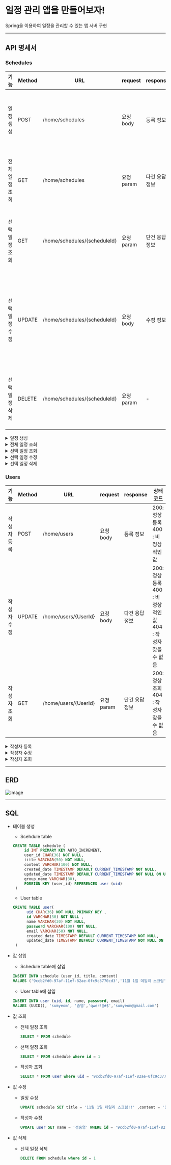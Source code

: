 # 일정 관리 앱을 만들어보자!

Spring을 이용하여 일정을 관리할 수 있는 앱 서버 구현

---

## API 명세서

### Schedules

| 기능           | Method | URL                          | request    | response       | 상태 코드                                                    |
| -------------- | ------ | ---------------------------- | ---------- | -------------- | ------------------------------------------------------------ |
| 일정 생성      | POST   | /home/schedules              | 요청 body  | 등록 정보      | 200: 정상 등록 <br> 400 : 비정상적인 값                      |
| 전체 일정 조회 | GET    | /home/schedules              | 요청 param | 다건 응답 정보 | 200: 정상 조회 <br> 404 : 일정 찾을 수 없음                  |
| 선택 일정 조회 | GET    | /home/schedules/{scheduleId} | 요청 param | 단건 응답 정보 | 200: 정상 조회 <br> 404 : 일정 찾을 수 없음                  |
| 선택 일정 수정 | UPDATE | /home/schedules/{scheduleId} | 요청 body  | 수정 정보      | 200: 정상 등록 <br> 400 : 비정상적인 값 <br> 404 : 일정 찾을 수 없음 |
| 선택 일정 삭제 | DELETE | /home/schedules/{scheduleId} | 요청 param | -              | 200: 정상 등록 <br> 404 : 일정 찾을 수 없음                  |

<details>
  <summary>일정 생성</summary>


- 상세 정보

  <table>
    <tr>
    	<td>Method</td>
      <td>URL</td>
    </tr>
    <tr>
    	<td>POST</td>
      <td>/home/schedules</td>
    </tr>
  </table>

- Request : POST /home/schedules

  ```json
  {
    "id" : "sumyeom",
    "name" : "숨염",
    "password" : "qwer!@#$",
    "title" : "11월 1일 데일리 스크럼",
    "content" : "1. Spring 강의 듣기 | 2. Lv.0 과제 완료",
    "group" : "Spring 프로젝트"
  }
  ```

  - Request Elements

    <table>
      <tr>
      	<td>파라미터</td>
        <td>타입</td>
        <td>필수 여부</td>
        <td>설명</td>
      </tr>
      <tr>
      	<td>id</td>
        <td>String</td>
        <td>필수</td>
        <td>작성자 id</td>
      </tr>
      <tr>
      	<td>name</td>
        <td>String</td>
        <td>필수</td>
        <td>작성자 이름</td>
      </tr>
      <tr>
      	<td>password</td>
        <td>String</td>
        <td>필수</td>
        <td>작성자 비밀번호</td>
      </tr>
      <tr>
        <td>title</td>
        <td>String</td>
        <td>필수</td>
        <td>일정 제목</td>
      </tr>
      <tr>
        <td>content</td>
        <td>String</td>
        <td>필수</td>
        <td>일정 내용</td>
      </tr>
      <tr>
        <td>group</td>
        <td>String</td>
        <td>옵션</td>
        <td>일정 그룹</td>
      </tr>


    </table>

- Response

  - 200 : 정상 등록

  ```plaintext
  HTTP/1.1 200 OK
  ```

  ```json
  {
    "scheduleId": 1
  }
  ```

  - 400 : 비정상적인 값

  ```plaintext
  HTTP/1.1 400 Bad Request
  ```

  ```json
  {
    "error" : "Invalid input data",
    "message" : "The 'title' field is requied."
  }
  ```

  - Response Elements

    <table>
      <tr>
      	<td>파라미터</td>
        <td>타입</td>
        <td>필수 여부</td>
        <td>설명</td>
      </tr>
      <tr>
      	<td>scheduleId</td>
        <td>Integer</td>
        <td>필수</td>
        <td>일정 id</td>
      </tr>
    </table>

    </details>



<details>
  <summary>전체 일정 조회</summary>


- 상세 정보

  <table>
    <tr>
    	<td>Method</td>
      <td>URL</td>
    </tr>
    <tr>
    	<td>GET</td>
      <td>/home/schedules</td>
    </tr>
  </table>

- Request : GET /home/schedules

  ```plaintext
  필요한 데이터는 Query parameter나 header로 전달
  ```

- Response

  - 200 : 정상 조회

  ```plaintext
  HTTP/1.1 200 OK
  ```

  ```json
  [{
    "scheduleId": 1,
    "userId" : "9ccb2fd0-97af-11ef-82ae-0fc9c3770cd3",
    "title" : "11월 1일 데일리 스크럼",
    "content" : "1. Spring 강의 듣기 | 2. Lv.0 과제 완료",
    "group" : "Spring 프로젝트",
    "createDate" : "2024-11-01 12:43:17",
    "updateDate" : "2024-11-01 13:13:17"
  },
  {
    "scheduleId": 2,
    "userId" : "9ccb2fd0-97af-11ef-82ae-0fc9c3770cd3",
    "title" : "카페가기",
    "content" : "스타벅스 프라푸치노 먹기",
    "group" : "여가 시간",
    "createDate" : "2024-11-01 09:43:17",
    "updateDate" : "2024-11-01 15:43:17"
  }]
  ```

  - 404 : 일정 찾을 수 없음

  ```plaintext
  HTTP/1.1 404 Not Found
  ```

  ```json
  {
    "error" : "Resource not found",
    "message" : "Schedule with id 1 not found."
  }
  ```

  - Response Elements

    <table>
      <tr>
        <td>파라미터</td>
        <td>타입</td>
        <td>필수 여부</td>
        <td>설명</td>
      </tr>
      <tr>
        <td>scheduleId</td>
        <td>Integer</td>
        <td>필수</td>
        <td>일정 id</td>
      </tr>
      <tr>
        <td>userId</td>
        <td>String</td>
        <td>필수</td>
        <td>작성자 uid</td>
      </tr>
      <tr>
        <td>title</td>
        <td>String</td>
        <td>필수</td>
        <td>일정 제목</td>
      </tr>
      <tr>
        <td>content</td>
        <td>String</td>
        <td>필수</td>
        <td>일정 내용</td>
      </tr>
      <tr>
        <td>group</td>
        <td>String</td>
        <td>옵션</td>
        <td>일정 그룹</td>
      </tr>
      <tr>
        <td>createDate</td>
        <td>String</td>
        <td>필수</td>
        <td>일정 등록 날짜 timestamp</td>
      </tr>
      <tr>
        <td>updateDate</td>
        <td>String</td>
        <td>필수</td>
        <td>일정 수정 날짜 timestamp</td>
      </tr>
    </table>

    </details>



<details>
  <summary>선택 일정 조회</summary>


- 상세 정보

  <table>
    <tr>
    	<td>Method</td>
      <td>URL</td>
    </tr>
    <tr>
    	<td>GET</td>
      <td>/home/schedules/{scheduleId}</td>
    </tr>
  </table>

- Request : GET /home/schedules/{scheduleId}

  ```plaintext
  필요한 데이터는 Query parameter나 header로 전달
  ```

- Response

  - 200 : 정상 조회

  ```plaintext
  HTTP/1.1 200 OK
  ```

  ```json
  {
    "scheduleId": 1,
    "userId" : "9ccb2fd0-97af-11ef-82ae-0fc9c3770cd3",
    "title" : "11월 1일 데일리 스크럼",
    "content" : "1. Spring 강의 듣기 | 2. Lv.0 과제 완료",
    "group" : "Spring 프로젝트",
    "createDate" : "2024-11-01 12:43:17",
    "updateDate" : "2024-11-01 13:13:17"
  }
  ```

  - 404 : 일정 찾을 수 없음

  ```plaintext
  HTTP/1.1 404 Not Found
  ```

  ```json
  {
    "error" : "Resource not found",
    "message" : "Schedule with id 1 not found."
  }
  ```

  - Response Elements

    <table>
      <tr>
        <td>파라미터</td>
        <td>타입</td>
        <td>필수 여부</td>
        <td>설명</td>
      </tr>
      <tr>
        <td>scheduleId</td>
        <td>Integer</td>
        <td>필수</td>
        <td>일정 id</td>
      </tr>
      <tr>
        <td>userId</td>
        <td>String</td>
        <td>필수</td>
        <td>작성자 uid</td>
      </tr>
      <tr>
        <td>title</td>
        <td>String</td>
        <td>필수</td>
        <td>일정 제목</td>
      </tr>
      <tr>
        <td>content</td>
        <td>String</td>
        <td>필수</td>
        <td>일정 내용</td>
      </tr>
      <tr>
        <td>group</td>
        <td>String</td>
        <td>옵션</td>
        <td>일정 그룹</td>
      </tr>
      <tr>
        <td>createDate</td>
        <td>String</td>
        <td>필수</td>
        <td>일정 등록 날짜 timestamp</td>
      </tr>
      <tr>
        <td>updateDate</td>
        <td>String</td>
        <td>필수</td>
        <td>일정 수정 날짜 timestamp</td>
      </tr>
    </table>

    </details>


<details>
  <summary>선택 일정 수정</summary>


- 상세 정보

  <table>
    <tr>
    	<td>Method</td>
      <td>URL</td>
    </tr>
    <tr>
    	<td>PUT</td>
      <td>/home/schedules/{scheduleId}</td>
    </tr>
  </table>

- Request : PUT /home/schedules/{scheduleId}

  ```json
  {
    "name" : "숨염",
    "password" : "qwer!@#$",
    "title" : "11월 1일 데일리 스크럼!",
    "content" : "1. Spring 강의 듣기 | 2. Lv.0 과제 완료 | 3. 코드 카타 진행하기",
    "group" : "Spring 프로젝트"
  }
  ```

  - Request Elements

    <table>
      <tr>
      	<td>파라미터</td>
        <td>타입</td>
        <td>필수 여부</td>
        <td>설명</td>
      </tr>
      <tr>
      	<td>name</td>
        <td>String</td>
        <td>필수</td>
        <td>작성자 이름</td>
      </tr>
      <tr>
      	<td>password</td>
        <td>String</td>
        <td>필수</td>
        <td>작성자 비밀번호</td>
      </tr>
      <tr>
        <td>title</td>
        <td>String</td>
        <td>필수</td>
        <td>일정 제목</td>
      </tr>
      <tr>
        <td>content</td>
        <td>String</td>
        <td>필수</td>
        <td>일정 내용</td>
      </tr>
      <tr>
        <td>group</td>
        <td>String</td>
        <td>옵션</td>
        <td>일정 그룹</td>
      </tr>


    </table>

- Response

  - 200 : 정상 수정

  ```plaintext
  HTTP/1.1 200 OK
  ```

  ```json
  {
    "scheduleId": 1
  }
  ```

  - 400 : 비정상적인 값

  ```plaintext
  HTTP/1.1 400 Bad Request
  ```

  ```json
  {
    "error" : "Invalid input data",
    "message" : "The 'title' field is requied."
  }
  ```

  - 404 : 일정 찾을 수 없음

  ```plaintext
  HTTP/1.1 404 Not Found
  ```

  ```json
  {
    "error" : "Resource not found",
    "message" : "Schedule with id 1 not found."
  }
  ```

  - Response Elements

    <table>
      <tr>
      	<td>파라미터</td>
        <td>타입</td>
        <td>필수 여부</td>
        <td>설명</td>
      </tr>
      <tr>
      	<td>scheduleId</td>
        <td>Integer</td>
        <td>필수</td>
        <td>일정 id</td>
      </tr>
    </table>

</details>

<details>
  <summary>선택 일정 삭제</summary>


- 상세 정보

 <table>
  <tr>
    <td>Method</td>
    <td>URL</td>
  </tr>
  <tr>
    <td>DELETE</td>
    <td>/home/schedules/{scheduleId}</td>
  </tr>
</table>


- Request : DELETE /home/schedules/{scheduleId}

  ```plaintext
  필요한 데이터는 Query parameter나 header로 전달
  ```

- Response

  - 200 : 정상 삭제

  ```plaintext
  HTTP/1.1 200 OK
  ```

  - 404 : 일정 찾을 수 없음

  ```plaintext
  HTTP/1.1 404 Not Found
  ```

  ```json
  {
    "error" : "Resource not found",
    "message" : "Schedule with id 1 not found."
  }
  ```

  </details>

### Users

| 기능        | Method | URL                  | request    | response       | 상태 코드                                                    |
| ----------- | ------ | -------------------- | ---------- | -------------- | ------------------------------------------------------------ |
| 작성자 등록 | POST   | /home/users          | 요청 body  | 등록 정보      | 200: 정상 등록 <br> 400 : 비정상적인 값                      |
| 작성자 수정 | UPDATE | /home/users/{UserId} | 요청 body  | 다건 응답 정보 | 200: 정상 등록 <br> 400 : 비정상적인 값 <br> 404 : 작성자 찾을 수 없음 |
| 작성자 조회 | GET    | /home/users/{UserId} | 요청 param | 단건 응답 정보 | 200: 정상 조회 <br> 404 : 작성자 찾을 수 없음                |


<details>
  <summary>작성자 등록</summary>


- 상세 정보

  <table>
    <tr>
    	<td>Method</td>
      <td>URL</td>
    </tr>
    <tr>
    	<td>POST</td>
      <td>/home/users</td>
    </tr>
  </table>

- Request : POST /home/users

  ```json
  {
    "id" : "sumyeom",
    "name" : "숨염",
    "password" : "qwer!@#$",
    "email" : "sumyeom@gmail.com"
  }
  ```

  - Request Elements

    <table>
      <tr>
      	<td>파라미터</td>
        <td>타입</td>
        <td>필수 여부</td>
        <td>설명</td>
      </tr>
      <tr>
      	<td>id</td>
        <td>String</td>
        <td>필수</td>
        <td>작성자 id</td>
      </tr>
      <tr>
        <td>name</td>
        <td>String</td>
        <td>필수</td>
        <td>작성자 이름</td>
      </tr>
      <tr>
        <td>password</td>
        <td>String</td>
        <td>필수</td>
        <td>작성자 비밀번호</td>
      </tr>
      <tr>
        <td>email</td>
        <td>String</td>
        <td>필수</td>
        <td>작성자 이메일</td>
      </tr>
    </table>

- Response

  - 200 : 정상 등록

  ```plaintext
  HTTP/1.1 200 OK
  ```

  ```json
  {
    "UserId": "9ccb2fd0-97af-11ef-82ae-0fc9c3770cd3"
  }
  ```

  - 400 : 비정상적인 값

  ```plaintext
  HTTP/1.1 400 Bad Request
  ```

  ```json
  {
    "error" : "Invalid input data",
    "message" : "The 'name' field is requied."
  }
  ```

  - Response Elements

    <table>
      <tr>
      	<td>파라미터</td>
        <td>타입</td>
        <td>필수 여부</td>
        <td>설명</td>
      </tr>
      <tr>
      	<td>userId</td>
        <td>String</td>
        <td>필수</td>
        <td>작성자 uid</td>
      </tr>
    </table>

    </details>

<details>
  <summary>작성자 수정</summary>


- 상세 정보

  <table>
    <tr>
      <td>Method</td>
      <td>URL</td>
    </tr>
    <tr>
      <td>PUT</td>
      <td>/home/users/{UserId}</td>
    </tr>
  </table>

- Request : PUT /home/users/{UserId}

  ```json
  {
    "name" : "점숨염",
    "email" : "sumyeom1234@gmail.com"
  }
  ```

  - Request Elements

    <table>
      <tr>
      	<td>파라미터</td>
        <td>타입</td>
        <td>필수 여부</td>
        <td>설명</td>
      </tr>
      <tr>
        <td>name</td>
        <td>String</td>
        <td>필수</td>
        <td>작성자 이름</td>
      </tr>
      <tr>
        <td>email</td>
        <td>String</td>
        <td>필수</td>
        <td>작성자 이메일</td>
      </tr>
    </table>

- Response

  - 200 : 정상 수정

  ```plaintext
  HTTP/1.1 200 OK
  ```

  ```json
  {
    "UserId": "9ccb2fd0-97af-11ef-82ae-0fc9c3770cd3"
  }
  ```

  - 400 : 비정상적인 값

  ```plaintext
  HTTP/1.1 400 Bad Request
  ```

  ```json
  {
    "error" : "Invalid input data",
    "message" : "The 'name' field is requied."
  }
  ```

  - 404 : 작성자 찾을 수 없음

  ```plaintext
  HTTP/1.1 404 Not Found
  ```

  ```json
  {
    "error" : "Resource not found",
    "message" : "Users with id 1 not found."
  }
  ```

  - Response Elements

    <table>
      <tr>
        <td>파라미터</td>
        <td>타입</td>
        <td>필수 여부</td>
        <td>설명</td>
      </tr>
      <tr>
        <td>userId</td>
        <td>String</td>
        <td>필수</td>
        <td>작성자 uid</td>
      </tr>
    </table>

</details>


<details>
  <summary>작성자 조회</summary>


- 상세 정보

  <table>
    <tr>
    	<td>Method</td>
      <td>URL</td>
    </tr>
    <tr>
    	<td>GET</td>
      <td>/home/users/{UserId}</td>
    </tr>
  </table>

- Request : GET /home/users/{UserId}

  ```plaintext
  필요한 데이터는 Query parameter나 header로 전달
  ```

- Response

  - 200 : 정상 조회

  ```plaintext
  HTTP/1.1 200 OK
  ```

  ```json
  {
    "id" : "sumyeom",
    "name" : "점숨염",
    "email" : "sumyeom1234@gmail.com"
  }
  ```

  - 404 : 작성자 찾을 수 없음

  ```plaintext
  HTTP/1.1 404 Not Found
  ```

  ```json
  {
    "error" : "Resource not found",
    "message" : "User not found."
  }
  ```

  - Response Elements

    <table>
      <tr>
        <td>파라미터</td>
        <td>타입</td>
        <td>필수 여부</td>
        <td>설명</td>
      </tr>
      <tr>
        <td>id</td>
        <td>String</td>
        <td>필수</td>
        <td>작성자 id</td>
      </tr>
      <tr>
        <td>name</td>
        <td>String</td>
        <td>필수</td>
        <td>작성자 이름</td>
      </tr>
      <tr>
        <td>email</td>
        <td>String</td>
        <td>필수</td>
        <td>작성자 이메일</td>
      </tr>
    </table>

    </details>

---

## ERD

![image](https://github.com/user-attachments/assets/51c59965-9b58-4c22-b299-6cd3f60e18d3)

---

## SQL

- 테이블 생성

  - Scehdule table

  ~~~sql
  CREATE TABLE schedule (
       id INT PRIMARY KEY AUTO_INCREMENT,
       user_id CHAR(36) NOT NULL,
       title VARCHAR(50) NOT NULL,
       content VARCHAR(100) NOT NULL,
       created_date TIMESTAMP DEFAULT CURRENT_TIMESTAMP NOT NULL,
       updated_date TIMESTAMP DEFAULT CURRENT_TIMESTAMP NOT NULL ON UPDATE CURRENT_TIMESTAMP,
       group_name VARCHAR(30),
       FOREIGN KEY (user_id) REFERENCES user (uid)
   )
  ~~~

  - User table

  ```sql
  CREATE TABLE user(
        uid CHAR(36) NOT NULL PRIMARY KEY ,
        id VARCHAR(30) NOT NULL ,
        name VARCHAR(30) NOT NULL,
        password VARCHAR(100) NOT NULL,
        email VARCHAR(50) NOT NULL,
        created_date TIMESTAMP DEFAULT CURRENT_TIMESTAMP NOT NULL,
        updated_date TIMESTAMP DEFAULT CURRENT_TIMESTAMP NOT NULL ON UPDATE CURRENT_TIMESTAMP
   )
  ```

- 값 삽입

  - Schedule table에 삽입

  ~~~sql
  INSERT INTO schedule (user_id, title, content)
  VALUES ('9ccb2fd0-97af-11ef-82ae-0fc9c3770cd3','11월 1일 데일리 스크럼', '1. Spring 강의 듣기 | 2. Lv.0 과제 완료' )
  ~~~

  - User table에 삽입

  ~~~sql
  INSERT INTO user (uid, id, name, password, email)
  VALUES (UUID(), 'sumyeom', '숨염','qwer!@#$','sumyeom@gmail.com')
  ~~~

- 값 조회

  - 전체 일정 조회

    ~~~sql
    SELECT * FROM schedule
    ~~~

  - 선택 일정 조회

    ~~~sql
    SELECT * FROM schedule where id = 1
    ~~~

  - 작성자 조회

    ~~~sql
    SELECT * FROM user where uid = '9ccb2fd0-97af-11ef-82ae-0fc9c3770cd3'
    ~~~

- 값 수정

  - 일정 수정

    ~~~sql
    UPDATE schedule SET title = '11월 1일 데일리 스크럼!!' ,content = '1. Spring 강의 듣기 | 2. Lv.0 과제 완료 | 3. 코드 카타 진행하기' where id = 1
    ~~~

  - 작성자 수정

    ~~~sql
    UPDATE user SET name = '점숨염' WHERE id = '9ccb2fd0-97af-11ef-82ae-0fc9c3770cd3'
    ~~~

- 값 삭제

  - 선택 일정 삭제

    ~~~sql
    DELETE FROM schedule where id = 1
    ~~~
